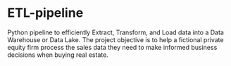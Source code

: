 # ETL-pipeline
Python pipeline to efficiently Extract, Transform, and Load data into a Data Warehouse or Data Lake. The project objective is to help a fictional private equity firm process the sales data they need to make informed business decisions when buying real estate.
